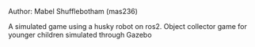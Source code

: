 Author: Mabel Shufflebotham (mas236)

A simulated game using a husky robot on ros2. Object collector game for younger children simulated through Gazebo
